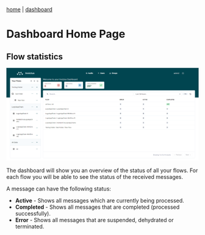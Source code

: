 [home](../README.md) | [dashboard](dashboard.md)

# Dashboard Home Page

## Flow statistics

![home](../images/v2_dsb-overview.png)

The dashboard will show you an overview of the status of all your flows. For each flow you will be able to see the status of the received messages.

A message can have the following status:

* **Active** - Shows all messages which are currently being processed.
* **Completed** - Shows all messages that are completed (processed successfully).
* **Error** - Shows all messages that are suspended, dehydrated or terminated.
